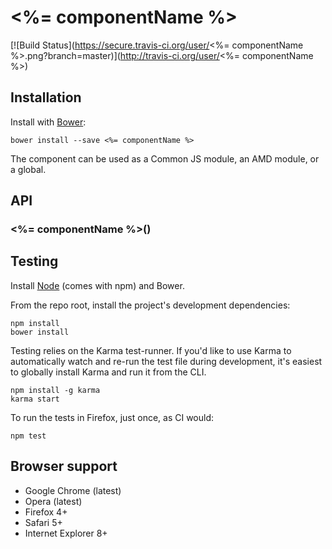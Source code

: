 # <%= componentName %>

[![Build Status](https://secure.travis-ci.org/user/<%= componentName %>.png?branch=master)](http://travis-ci.org/user/<%= componentName %>)


## Installation

Install with [Bower](http://bower.io):

```
bower install --save <%= componentName %>
```

The component can be used as a Common JS module, an AMD module, or a global.


## API

### <%= componentName %>()


## Testing

Install [Node](http://nodejs.org) (comes with npm) and Bower.

From the repo root, install the project's development dependencies:

```
npm install
bower install
```

Testing relies on the Karma test-runner. If you'd like to use Karma to
automatically watch and re-run the test file during development, it's easiest
to globally install Karma and run it from the CLI.

```
npm install -g karma
karma start
```

To run the tests in Firefox, just once, as CI would:

```
npm test
```


## Browser support

* Google Chrome (latest)
* Opera (latest)
* Firefox 4+
* Safari 5+
* Internet Explorer 8+
